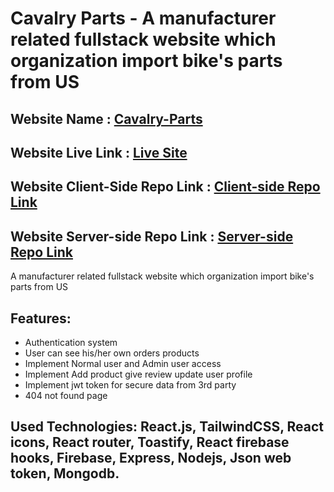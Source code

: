 # Cavalry Parts - A manufacturer related fullstack website which organization import bike's parts from US
## Website Name : [Cavalry-Parts](https://cavalry-parts.web.app/)
## Website Live Link : [Live Site](https://cavalry-parts.web.app/)
## Website Client-Side Repo Link : [Client-side Repo Link](https://github.com/ullash4/cavalry-parts-client)
## Website Server-side Repo Link : [Server-side Repo Link](https://github.com/ullash4/cavarly-parts-server)
A manufacturer related fullstack website which organization import bike's parts from US
## Features:

- Authentication system
- User can see his/her own orders products
- Implement Normal user and Admin user access
- Implement Add product give review update user profile 
- Implement jwt token for secure data from 3rd party
- 404 not found  page


## Used Technologies: React.js, TailwindCSS, React icons, React router, Toastify, React firebase hooks, Firebase, Express, Nodejs, Json web token, Mongodb.
